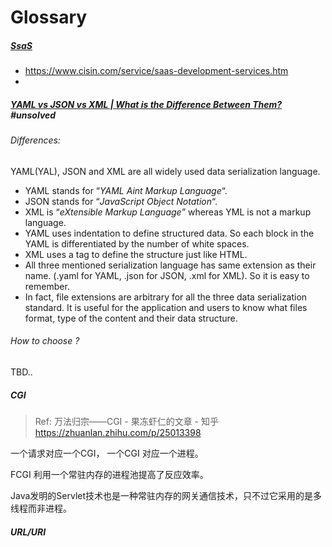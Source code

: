 # Glossary



##### [SsaS](https://en.wikipedia.org/wiki/Software_as_a_service)

- https://www.cisin.com/service/saas-development-services.htm
- 



##### [YAML vs JSON vs XML | What is the Difference Between Them?](https://www.csestack.org/yaml-vs-json-vs-xml-difference/) #unsolved

###### Differences:

YAML(YAL), JSON and XML are all widely used data serialization language.

- YAML stands for “*YAML Aint Markup Language*“.
- JSON stands for “*JavaScript Object Notation*“.
- XML is “*eXtensible Markup Language”* whereas YML is not a markup language.
- YAML uses indentation to define structured data. So each block in the YAML is differentiated by the number of white spaces.
- XML uses a tag to define the structure just like HTML.
- All three mentioned serialization language has same extension as their name. (.yaml for YAML, .json for JSON, .xml for XML). So it is easy to remember.
- In fact, file extensions are arbitrary for all the three data serialization standard. It is useful for the application and users to know what files format, type of the content and their data structure.

###### How to choose ?

TBD.. 



##### CGI

> Ref: 万法归宗——CGI - 果冻虾仁的文章 - 知乎 https://zhuanlan.zhihu.com/p/25013398



一个请求对应一个CGI， 一个CGI 对应一个进程。

FCGI 利用一个常驻内存的进程池提高了反应效率。

Java发明的Servlet技术也是一种常驻内存的网关通信技术，只不过它采用的是多线程而非进程。



##### URL/URI

